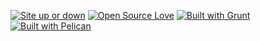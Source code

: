 <!-- Badges sources -->
<!-- Open source: https://github.com/Naereen/badges#open-source -->
<!-- Grunt: https://github.com/gruntjs/grunt/issues/933#issuecomment-26660607 , https://gist.github.com/roachhd/bf4b22008e7b8b69c1c1#file-grunt-js-md -->
<!-- Pelican logo: https://github.com/getpelican/pelican/issues/1008#issuecomment-23006927 -->
<!-- Site up or down: https://github.com/Naereen/badges#website-updown -->

[![Site up or down](https://img.shields.io/website-up-down-green-red/http/kristinita.ru.svg?style=plastic)](https://isup.me/) [![Open Source Love](https://badges.frapsoft.com/os/v1/open-source.png?v=103)](https://github.com/ellerbrock/open-source-badges/) [![Built with Grunt](https://cdn.gruntjs.com/builtwith.png)](http://gruntjs.com/) [![Built with Pelican](//gitcdn.xyz/repo/Kristinita/Kristinita.github.io/master/images/logo/PelicanLogo.svg)](http://docs.getpelican.com)